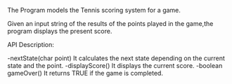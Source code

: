 The Program models the Tennis scoring system for a game.

Given an input string of the results of the points played in the game,the program displays the present score.

API Description:

-nextState(char point)
  It calculates the next state depending on the current state and the point.
-displayScore()
  It displays the current score.
-boolean gameOver()
  It returns TRUE if the game is completed.

